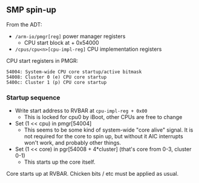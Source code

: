 ## SMP spin-up

From the ADT:

* `/arm-io/pmgr[reg]` power manager registers
    * CPU start block at + 0x54000
* `/cpus/cpu<n>[cpu-impl-reg]` CPU implementation registers

CPU start registers in PMGR:

```
54004: System-wide CPU core startup/active bitmask
54008: Cluster 0 (e) CPU core startup
5400c: Cluster 1 (p) CPU core startup
```

### Startup sequence

* Write start address to RVBAR at `cpu-impl-reg + 0x00`
    * This is locked for cpu0 by iBoot, other CPUs are free to change
* Set (1 << cpu) in pmgr[54004]
    * This seems to be some kind of system-wide "core alive" signal. It is not
      required for the core to spin up, but without it AIC interrupts won't
      work, and probably other things.
* Set (1 << core) in pgr[54008 + 4*cluster] (that's core from 0-3, cluster 0-1)
    * This starts up the core itself.

Core starts up at RVBAR. Chicken bits / etc must be applied as usual.
